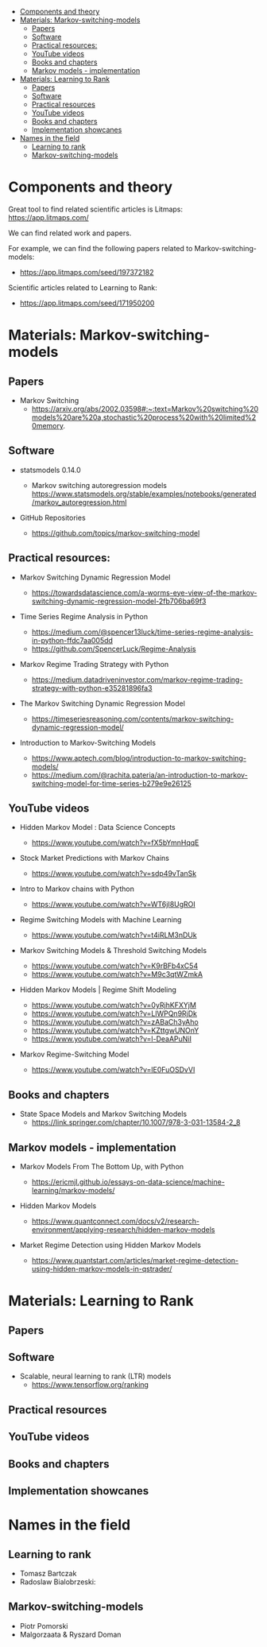<!-- TOC -->

- [Components and theory](#components-and-theory)
- [Materials: Markov-switching-models](#materials-markov-switching-models)
  - [Papers](#papers)
  - [Software](#software)
  - [Practical resources:](#practical-resources)
  - [YouTube videos](#youtube-videos)
  - [Books and chapters](#books-and-chapters)
  - [Markov models - implementation](#markov-models---implementation)
- [Materials: Learning to Rank](#materials-learning-to-rank)
  - [Papers](#papers-1)
  - [Software](#software-1)
  - [Practical resources](#practical-resources-1)
  - [YouTube videos](#youtube-videos-1)
  - [Books and chapters](#books-and-chapters-1)
  - [Implementation showcanes](#implementation-showcanes)
- [Names in the field](#names-in-the-field)
  - [Learning to rank](#learning-to-rank)
  - [Markov-switching-models](#markov-switching-models)

<!-- /TOC -->

# Components and theory

Great tool to find related scientific articles is Litmaps: https://app.litmaps.com/

We can find related work and papers.

For example, we can find the following papers related to Markov-switching-models:

- https://app.litmaps.com/seed/197372182

Scientific articles related to Learning to Rank:

- https://app.litmaps.com/seed/171950200

# Materials: Markov-switching-models

## Papers

- Markov Switching
  - https://arxiv.org/abs/2002.03598#:~:text=Markov%20switching%20models%20are%20a,stochastic%20process%20with%20limited%20memory.

## Software

- statsmodels 0.14.0

  - Markov switching autoregression models
    https://www.statsmodels.org/stable/examples/notebooks/generated/markov_autoregression.html

- GitHub Repositories
  - https://github.com/topics/markov-switching-model

## Practical resources:

- Markov Switching Dynamic Regression Model

  - https://towardsdatascience.com/a-worms-eye-view-of-the-markov-switching-dynamic-regression-model-2fb706ba69f3

- Time Series Regime Analysis in Python

  - https://medium.com/@spencer13luck/time-series-regime-analysis-in-python-ffdc7aa005dd
  - https://github.com/SpencerLuck/Regime-Analysis

- Markov Regime Trading Strategy with Python

  - https://medium.datadriveninvestor.com/markov-regime-trading-strategy-with-python-e35281896fa3

- The Markov Switching Dynamic Regression Model
  - https://timeseriesreasoning.com/contents/markov-switching-dynamic-regression-model/

- Introduction to Markov-Switching Models
  - https://www.aptech.com/blog/introduction-to-markov-switching-models/
  - https://medium.com/@rachita.pateria/an-introduction-to-markov-switching-model-for-time-series-b279e9e26125

## YouTube videos

- Hidden Markov Model : Data Science Concepts

  - https://www.youtube.com/watch?v=fX5bYmnHqqE

- Stock Market Predictions with Markov Chains

  - https://www.youtube.com/watch?v=sdp49vTanSk

- Intro to Markov chains with Python

  - https://www.youtube.com/watch?v=WT6jI8UgROI

- Regime Switching Models with Machine Learning

  - https://www.youtube.com/watch?v=t4iRLM3nDUk

- Markov Switching Models & Threshold Switching Models

  - https://www.youtube.com/watch?v=K9rBFb4xC54
  - https://www.youtube.com/watch?v=M9c3qtWZmkA

- Hidden Markov Models | Regime Shift Modeling

  - https://www.youtube.com/watch?v=0yRjhKFXYjM
  - https://www.youtube.com/watch?v=LlWPQn9RjDk
  - https://www.youtube.com/watch?v=zABaCh3yAho
  - https://www.youtube.com/watch?v=KZttgwUNOnY
  - https://www.youtube.com/watch?v=l-DeaAPuNiI

- Markov Regime-Switching Model
  - https://www.youtube.com/watch?v=lE0FuOSDvVI


## Books and chapters

- State Space Models and Markov Switching Models
  - https://link.springer.com/chapter/10.1007/978-3-031-13584-2_8

## Markov models - implementation

- Markov Models From The Bottom Up, with Python

  - https://ericmjl.github.io/essays-on-data-science/machine-learning/markov-models/

- Hidden Markov Models

  - https://www.quantconnect.com/docs/v2/research-environment/applying-research/hidden-markov-models

- Market Regime Detection using Hidden Markov Models
  - https://www.quantstart.com/articles/market-regime-detection-using-hidden-markov-models-in-qstrader/

# Materials: Learning to Rank

## Papers

## Software

- Scalable, neural learning to rank (LTR) models
  - https://www.tensorflow.org/ranking



## Practical resources

## YouTube videos

## Books and chapters

## Implementation showcanes

# Names in the field

## Learning to rank

- Tomasz Bartczak
- Radoslaw Bialobrzeski:

## Markov-switching-models

- Piotr Pomorski
- Malgorzaata & Ryszard Doman
